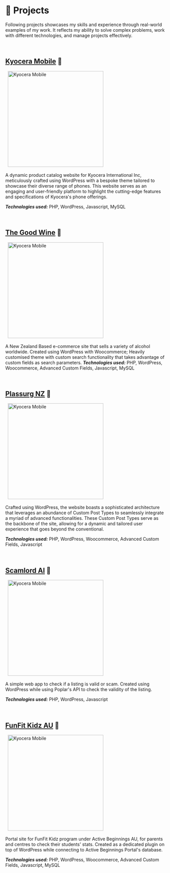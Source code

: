 # 🚀 Projects

Following projects showcases my skills and experience through real-world examples of my work. It reflects my ability to solve complex problems, work with different technologies, and manage projects effectively.

&nbsp;


## [Kyocera Mobile](https://kyoceramobile.com/) 🔗
&nbsp;
[<img src="https://raw.githubusercontent.com/mint13/vscode-portfolio/main/src/static/kyocera.jpg" width="300" alt="Kyocera Mobile" />](https://kyoceramobile.com/)

A dynamic product catalog website for Kyocera International Inc, meticulously crafted using WordPress with a bespoke theme tailored to showcase their diverse range of phones. This website serves as an engaging and user-friendly platform to highlight the cutting-edge features and specifications of Kyocera's phone offerings.

_**Technologies used:**_  PHP, WordPress, Javascript, MySQL

&nbsp;

## [The Good Wine](https://thegoodwine.co.nz/) 🔗
&nbsp;
[<img src="https://raw.githubusercontent.com/mint13/vscode-portfolio/main/src/static/thegoodwine.jpg" width="300" alt="Kyocera Mobile" />](https://thegoodwine.co.nz/)


A New Zealand Based e-commerce site that sells a variety of alcohol worldwide. Created using WordPress with Woocommerce; Heavily customised theme with custom search functionality that takes advantage of custom fields as search parameters.
_**Technologies used:**_  PHP, WordPress, Woocommerce, Advanced Custom Fields, Javascript, MySQL

&nbsp;

## [Plassurg NZ](https://plassurg.co.nz/) 🔗
&nbsp;
[<img src="https://raw.githubusercontent.com/mint13/vscode-portfolio/main/src/static/plassurg.jpg" width="300" alt="Kyocera Mobile" />](https://plassurg.co.nz/)

Crafted using WordPress, the website boasts a sophisticated architecture that leverages an abundance of Custom Post Types to seamlessly integrate a myriad of advanced functionalities. These Custom Post Types serve as the backbone of the site, allowing for a dynamic and tailored user experience that goes beyond the conventional.

_**Technologies used:**_  PHP, WordPress, Woocommerce, Advanced Custom Fields, Javascript

&nbsp;

## [Scamlord AI](https://www.scamlord.ai/) 🔗
&nbsp;
[<img src="https://raw.githubusercontent.com/mint13/vscode-portfolio/main/src/static/scamlord.jpg" width="300" alt="Kyocera Mobile" />](https://www.scamlord.ai/)

A simple web app to check if a listing is valid or scam. Created using WordPress while using Poplar's API to check the validity of the listing.

_**Technologies used:**_  PHP, WordPress, Javascript

&nbsp;

## [FunFit Kidz AU](https://www.funfitkidz.com.au/) 🔗
&nbsp;
[<img src="https://raw.githubusercontent.com/mint13/vscode-portfolio/main/src/static/funfitkidz.jpg" width="300" alt="Kyocera Mobile" />](https://www.funfitkidz.com.au/)

Portal site for FunFit Kidz program under Active Beginnings AU, for parents and centres to check their students' stats. Created as a dedicated plugin on top of WordPress while connecting to Active Beginnings Portal's database.

_**Technologies used:**_  PHP, WordPress, Woocommerce, Advanced Custom Fields, Javascript, MySQL

&nbsp;
